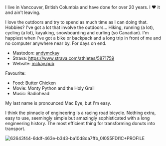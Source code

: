 I live in Vancouver, British Columbia and have done for over 20 years. I :heart: it and ain't leaving.

I love the outdoors and try to spend as much time as I can doing that. Hobbies? I've got a lot that involve the outdoors... Hiking, running (a lot), cycling (a lot), kayaking, snowboarding and curling (so Canadian). I'm happiest when I've got a bike or backpack and a long trip in front of me and no computer anywhere near by. For days on end.

* Mastodon: [andymckay](https://mastodon.social/@andymckay)
* Strava: https://www.strava.com/athletes/5871759
* Website: [mckay.pub](https://mckay.pub)

Favourite:
* Food: Butter Chicken
* Movie: Monty Python and the Holy Grail
* Music: Radiohead

My last name is pronounced Mac Eye, but I'm easy.

I think the pinnacle of engineering is a racing road bicycle. Nothing extra, easy to use, seemingly simple but amazingly sophisticated with a long engineering history. The most efficient thing for transforming donuts into transport.

![62643f44-6ddf-463e-b343-ba10d8da7ffb_0I0S5FDI1C+PROFILE](https://user-images.githubusercontent.com/74699/196241324-c709cc6f-1c92-4812-b342-a66290b49646.png)
